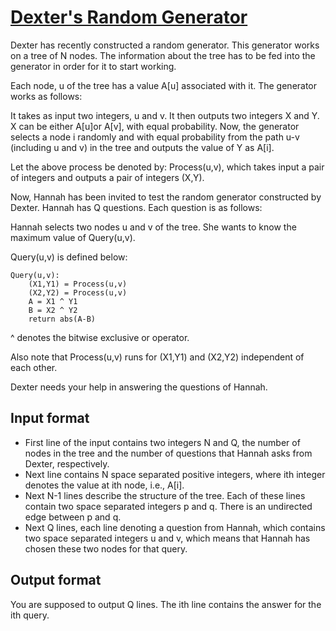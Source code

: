 # [Dexter's Random Generator][link]

Dexter has recently constructed a random generator. This generator works on a tree of N nodes. The information about the tree has to be fed into the generator in order for it to start working.

Each node, u of the tree has a value A[u] associated with it. The generator works as follows:

It takes as input two integers, u and v. It then outputs two integers X and Y. X can be either A[u]or A[v], with equal probability. Now, the generator selects a node i randomly and with equal probability from the path u-v (including u and v) in the tree and outputs the value of Y as A[i].

Let the above process be denoted by: Process(u,v), which takes input a pair of integers and outputs a pair of integers (X,Y).

Now, Hannah has been invited to test the random generator constructed by Dexter. Hannah has Q questions. Each question is as follows:

Hannah selects two nodes u and v of the tree. She wants to know the maximum value of Query(u,v).

Query(u,v) is defined below:

    Query(u,v):
        (X1,Y1) = Process(u,v)
        (X2,Y2) = Process(u,v)
        A = X1 ^ Y1
        B = X2 ^ Y2
        return abs(A-B)

^ denotes the bitwise exclusive or operator.

Also note that Process(u,v) runs for (X1,Y1) and (X2,Y2) independent of each other.

Dexter needs your help in answering the questions of Hannah.

## Input format

- First line of the input contains two integers N and Q, the number of nodes in the tree and the number of questions that Hannah asks from Dexter, respectively.
- Next line contains N space separated positive integers, where ith integer denotes the value at ith node, i.e., A[i].
- Next N-1 lines describe the structure of the tree. Each of these lines contain two space separated integers p and q. There is an undirected edge between p and q.
- Next Q lines, each line denoting a question from Hannah, which contains two space separated integers u and v, which means that Hannah has chosen these two nodes for that query.

## Output format

You are supposed to output Q lines. The ith line contains the answer for the ith query.

[link]: https://www.hackerearth.com/practice/data-structures/advanced-data-structures/trie-keyword-tree/practice-problems/algorithm/dexters-random-generator/
